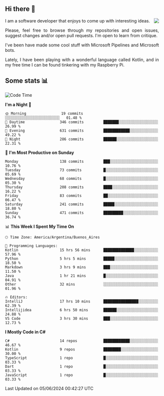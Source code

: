 ## Hi there :slightly_smiling_face:

<img src="https://github-readme-stats.vercel.app/api?username=victorgrycuk&show_icons=true&count_private=true&title_color=F7941E&icon_color=F7941E" align="right">

<p align="justify">
I am a software developer that enjoys to come up with interesting ideas.
<p/>

<p align= "justify">
Please, feel free to browse through my repositories and open issues, suggest changes and/or open pull requests. I'm open to learn from critique.
<p/>


<p align= "justify">
I've been have made some cool stuff with Microsoft Pipelines and Microsoft bots.
<p/>

<p align= "justify">
Lately, I have been playing with a wonderful language called Kotlin, and in my free time I can be found tinkering with my Raspberry Pi.
<p/>

## Some stats :bar_chart:
<!--START_SECTION:waka-->
![Code Time](http://img.shields.io/badge/Code%20Time-1%2C953%20hrs%2029%20mins-blue)

**I'm a Night 🦉** 

```text
🌞 Morning                19 commits          ░░░░░░░░░░░░░░░░░░░░░░░░░   01.48 % 
🌆 Daytime                346 commits         ███████░░░░░░░░░░░░░░░░░░   26.99 % 
🌃 Evening                631 commits         ████████████░░░░░░░░░░░░░   49.22 % 
🌙 Night                  286 commits         ██████░░░░░░░░░░░░░░░░░░░   22.31 % 
```
📅 **I'm Most Productive on Sunday** 

```text
Monday                   138 commits         ███░░░░░░░░░░░░░░░░░░░░░░   10.76 % 
Tuesday                  73 commits          █░░░░░░░░░░░░░░░░░░░░░░░░   05.69 % 
Wednesday                68 commits          █░░░░░░░░░░░░░░░░░░░░░░░░   05.30 % 
Thursday                 208 commits         ████░░░░░░░░░░░░░░░░░░░░░   16.22 % 
Friday                   83 commits          ██░░░░░░░░░░░░░░░░░░░░░░░   06.47 % 
Saturday                 241 commits         █████░░░░░░░░░░░░░░░░░░░░   18.80 % 
Sunday                   471 commits         █████████░░░░░░░░░░░░░░░░   36.74 % 
```


📊 **This Week I Spent My Time On** 

```text
🕑︎ Time Zone: America/Argentina/Buenos_Aires

💬 Programming Languages: 
Kotlin                   15 hrs 56 mins      ██████████████░░░░░░░░░░░   57.96 % 
Python                   5 hrs 5 mins        █████░░░░░░░░░░░░░░░░░░░░   18.50 % 
Markdown                 3 hrs 9 mins        ███░░░░░░░░░░░░░░░░░░░░░░   11.50 % 
Java                     1 hr 21 mins        █░░░░░░░░░░░░░░░░░░░░░░░░   04.91 % 
Other                    32 mins             ░░░░░░░░░░░░░░░░░░░░░░░░░   01.96 % 

🔥 Editors: 
IntelliJ                 17 hrs 10 mins      ████████████████░░░░░░░░░   62.39 % 
Intellijidea             6 hrs 50 mins       ██████░░░░░░░░░░░░░░░░░░░   24.88 % 
VS Code                  3 hrs 30 mins       ███░░░░░░░░░░░░░░░░░░░░░░   12.73 % 
```

**I Mostly Code in C#** 

```text
C#                       14 repos            ████████████░░░░░░░░░░░░░   46.67 % 
Kotlin                   9 repos             ████████░░░░░░░░░░░░░░░░░   30.00 % 
TypeScript               1 repo              █░░░░░░░░░░░░░░░░░░░░░░░░   03.33 % 
Dart                     1 repo              █░░░░░░░░░░░░░░░░░░░░░░░░   03.33 % 
JavaScript               1 repo              █░░░░░░░░░░░░░░░░░░░░░░░░   03.33 % 
```




 Last Updated on 05/06/2024 00:42:27 UTC
<!--END_SECTION:waka-->
